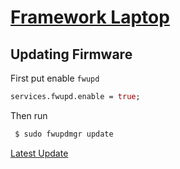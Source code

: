 # [Framework Laptop](https://frame.work/)

## Updating Firmware

First put enable `fwupd`

```nix
services.fwupd.enable = true;
```

Then run

```sh
 $ sudo fwupdmgr update
```

[Latest Update](https://fwupd.org/lvfs/devices/work.frame.Laptop.TGL.BIOS.firmware)
